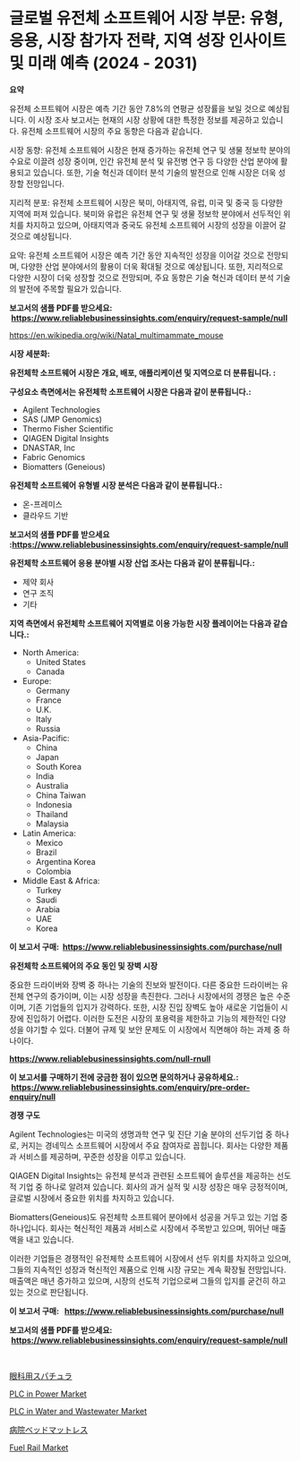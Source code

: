<p><h1>글로벌 유전체 소프트웨어 시장 부문: 유형, 응용, 시장 참가자 전략, 지역 성장 인사이트 및 미래 예측 (2024 - 2031)</h1></p><p><strong>요약</strong></p>
<p><p>유전체 소프트웨어 시장은 예측 기간 동안 7.8%의 연평균 성장률을 보일 것으로 예상됩니다. 이 시장 조사 보고서는 현재의 시장 상황에 대한 특정한 정보를 제공하고 있습니다. 유전체 소프트웨어 시장의 주요 동향은 다음과 같습니다. </p><p>시장 동향: 유전체 소프트웨어 시장은 현재 증가하는 유전체 연구 및 생물 정보학 분야의 수요로 이끌려 성장 중이며, 인간 유전체 분석 및 유전병 연구 등 다양한 산업 분야에 활용되고 있습니다. 또한, 기술 혁신과 데이터 분석 기술의 발전으로 인해 시장은 더욱 성장할 전망입니다.</p><p>지리적 분포: 유전체 소프트웨어 시장은 북미, 아태지역, 유럽, 미국 및 중국 등 다양한 지역에 퍼져 있습니다. 북미와 유럽은 유전체 연구 및 생물 정보학 분야에서 선두적인 위치를 차지하고 있으며, 아태지역과 중국도 유전체 소프트웨어 시장의 성장을 이끌어 갈 것으로 예상됩니다.</p><p>요약: 유전체 소프트웨어 시장은 예측 기간 동안 지속적인 성장을 이어갈 것으로 전망되며, 다양한 산업 분야에서의 활용이 더욱 확대될 것으로 예상됩니다. 또한, 지리적으로 다양한 시장이 더욱 성장할 것으로 전망되며, 주요 동향은 기술 혁신과 데이터 분석 기술의 발전에 주목할 필요가 있습니다.</p></p>
<p><strong>보고서의 샘플 PDF를 받으세요: &nbsp;<a href="https://www.reliablebusinessinsights.com/enquiry/request-sample/null">https://www.reliablebusinessinsights.com/enquiry/request-sample/null</a></strong></p>
<p><a href="https://en.wikipedia.org/wiki/Natal_multimammate_mouse">https://en.wikipedia.org/wiki/Natal_multimammate_mouse</a></p>
<p><strong>시장 세분화:</strong></p>
<p><strong> 유전체학 소프트웨어 시장은 개요, 배포, 애플리케이션 및 지역으로 더 분류됩니다. :</strong></p>
<p><strong>구성요소 측면에서는 유전체학 소프트웨어 시장은 다음과 같이 분류됩니다.:</strong></p>
<p><ul><li>Agilent Technologies</li><li>SAS (JMP Genomics)</li><li>Thermo Fisher Scientific</li><li>QIAGEN Digital Insights</li><li>DNASTAR, Inc</li><li>Fabric Genomics</li><li>Biomatters (Geneious)</li></ul></p>
<p><strong> 유전체학 소프트웨어 유형별 시장 분석은 다음과 같이 분류됩니다.:</strong></p>
<p><ul><li>온-프레미스</li><li>클라우드 기반</li></ul></p>
<p><strong>보고서의 샘플 PDF를 받으세요 :<a href="https://www.reliablebusinessinsights.com/enquiry/request-sample/null">https://www.reliablebusinessinsights.com/enquiry/request-sample/null</a></strong></p>
<p><strong> 유전체학 소프트웨어 응용 분야별 시장 산업 조사는 다음과 같이 분류됩니다.:</strong></p>
<p><ul><li>제약 회사</li><li>연구 조직</li><li>기타</li></ul></p>
<p><strong>지역 측면에서 유전체학 소프트웨어 지역별로 이용 가능한 시장 플레이어는 다음과 같습니다.:</strong></p>
<p><ul>
    <li>
        North America:
        <ul>
            <li>United States</li>
            <li>Canada</li>
        </ul>
    </li>
    <li>
        Europe:
        <ul>
            <li>Germany</li>
            <li>France</li>
            <li>U.K.</li>
            <li>Italy</li>
            <li>Russia</li>
        </ul>
    </li>
    <li>
        Asia-Pacific:
        <ul>
            <li>China</li>
            <li>Japan</li>
            <li>South Korea</li>
            <li>India</li>
            <li>Australia</li>
            <li>China Taiwan</li>
            <li>Indonesia</li>
            <li>Thailand</li>
            <li>Malaysia</li>
        </ul>
    </li>
    <li>
        Latin America:
        <ul>
            <li>Mexico</li>
            <li>Brazil</li>
            <li>Argentina Korea</li>
            <li>Colombia</li>
        </ul>
    </li>
    <li>
        Middle East & Africa:
        <ul>
            <li>Turkey</li>
            <li>Saudi</li>
            <li>Arabia</li>
            <li>UAE</li>
            <li>Korea</li>
        </ul>
    </li>
    </ul></p>
<p><strong>이 보고서 구매: &nbsp;<a href="https://www.reliablebusinessinsights.com/purchase/null">https://www.reliablebusinessinsights.com/purchase/null</a></strong></p>
<p><strong>유전체학 소프트웨어의 주요 동인 및 장벽 시장</strong></p>
<p><p>중요한 드라이버와 장벽 중 하나는 기술의 진보와 발전이다. 다른 중요한 드라이버는 유전체 연구의 증가이며, 이는 시장 성장을 촉진한다. 그러나 시장에서의 경쟁은 높은 수준이며, 기존 기업들의 입지가 강력하다. 또한, 시장 진입 장벽도 높아 새로운 기업들이 시장에 진입하기 어렵다. 이러한 도전은 시장의 포용력을 제한하고 기능의 제한적인 다양성을 야기할 수 있다. 더불어 규제 및 보안 문제도 이 시장에서 직면해야 하는 과제 중 하나이다.</p></p>
<p><strong><a href="https://www.reliablebusinessinsights.com/null-rnull">https://www.reliablebusinessinsights.com/null-rnull</a></strong></p>
<p><strong>이 보고서를 구매하기 전에 궁금한 점이 있으면 문의하거나 공유하세요.: &nbsp;<a href="https://www.reliablebusinessinsights.com/enquiry/pre-order-enquiry/null">https://www.reliablebusinessinsights.com/enquiry/pre-order-enquiry/null</a></strong></p>
<p><strong>경쟁 구도</strong></p>
<p><p>Agilent Technologies는 미국의 생명과학 연구 및 진단 기술 분야의 선두기업 중 하나로, 커지는 경네믹스 소프트웨어 시장에서 주요 참여자로 꼽힙니다. 회사는 다양한 제품과 서비스를 제공하며, 꾸준한 성장을 이루고 있습니다.</p><p>QIAGEN Digital Insights는 유전체 분석과 관련된 소프트웨어 솔루션을 제공하는 선도적 기업 중 하나로 알려져 있습니다. 회사의 과거 실적 및 시장 성장은 매우 긍정적이며, 글로벌 시장에서 중요한 위치를 차지하고 있습니다.</p><p>Biomatters(Geneious)도 유전체학 소프트웨어 분야에서 성공을 거두고 있는 기업 중 하나입니다. 회사는 혁신적인 제품과 서비스로 시장에서 주목받고 있으며, 뛰어난 매출액을 내고 있습니다.</p><p>이러한 기업들은 경쟁적인 유전체학 소프트웨어 시장에서 선두 위치를 차지하고 있으며, 그들의 지속적인 성장과 혁신적인 제품으로 인해 시장 규모는 계속 확장될 전망입니다.매출액은 매년 증가하고 있으며, 시장의 선도적 기업으로써 그들의 입지를 굳건히 하고 있는 것으로 판단됩니다.</p></p>
<p><strong>이 보고서 구매: &nbsp; <a href="https://www.reliablebusinessinsights.com/purchase/null">https://www.reliablebusinessinsights.com/purchase/null</a></strong></p>
<p><strong>보고서의 샘플 PDF를 받으세요: &nbsp;<a href="https://www.reliablebusinessinsights.com/enquiry/request-sample/null">https://www.reliablebusinessinsights.com/enquiry/request-sample/null</a></strong><strong></strong></p>
<p>&nbsp;</p>
<p><p><a href="https://github.com/RandallRunte2023/Market-Research-Report-List-2/blob/main/6086194125410.md">眼科用スパチュラ</a></p><p><a href="https://github.com/amayrani15moore/Market-Research-Report-List-1/blob/main/plc-in-power-market.md">PLC in Power Market</a></p><p><a href="https://github.com/ChiragRp1/Market-Research-Report-List-5/blob/main/plc-in-water-and-wastewater-market.md">PLC in Water and Wastewater Market</a></p><p><a href="https://github.com/DanykaKilback/Market-Research-Report-List-2/blob/main/4059095125411.md">病院ベッドマットレス</a></p><p><a href="https://medium.com/@jeancoleman732/navigating-the-global-fuel-rail-market-landscape-trends-forecasts-and-impact-analysis-2024-e87c76859dd3">Fuel Rail Market</a></p></p>